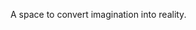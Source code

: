 A space to convert imagination into reality.

<!---
Derrysantaclos/Derrysantaclos is a ✨ special ✨ repository because its `README.md` (this file) appears on your GitHub profile.
You can click the Preview link to take a look at your changes.
--->
